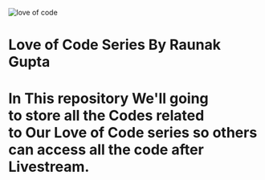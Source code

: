![love of code](https://github.com/Raunaksplanet/Love_of_Code_Series/assets/111748076/6754e701-9e1e-4102-afa0-62fd80fa5578)
<h1>Love of Code Series By Raunak Gupta</h1>

<h1>In This repository We'll going<br> to store all the Codes related<br> to Our Love of Code series so others<br> can access all the code after Livestream.</h1>

